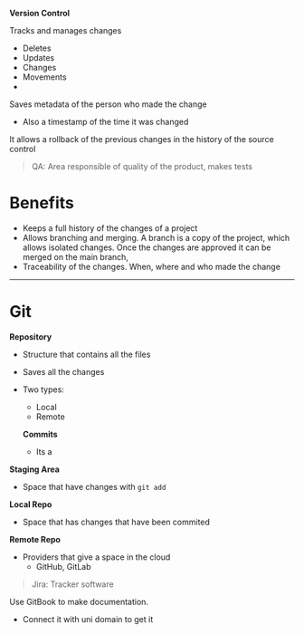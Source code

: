 **Version Control**

Tracks and manages changes
- Deletes
- Updates
- Changes
- Movements
- 
Saves metadata of the person who made the change
- Also a timestamp of the time it was changed

It allows a rollback of the previous changes in the history of the source control

>QA: Area responsible of quality of the product, makes tests

# Benefits

- Keeps a full history of the changes of a project
- Allows branching and merging. A branch is a copy of the project, which allows isolated changes. Once the changes are approved it can be merged on the main branch, 
- Traceability of the changes. When, where and who made the change

___
# Git

**Repository**
- Structure that contains all the files
- Saves all the changes 
- Two types:
	- Local
	- Remote

	**Commits**
	- Its a 

**Staging Area**
- Space that have changes with `git add` 

**Local Repo**
- Space that has changes that have been commited

**Remote Repo**
- Providers that give a space in the cloud
	- GitHub, GitLab

> Jira: Tracker software


Use GitBook to make documentation.
- Connect it with uni domain to get it